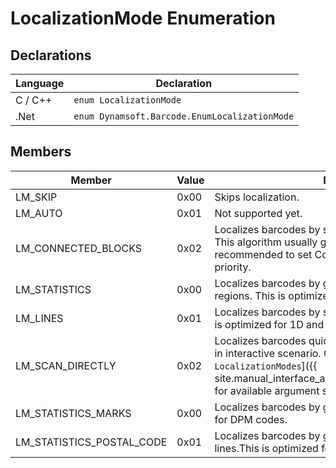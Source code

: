 # LocalizationMode Enumeration



## Declarations
   
| Language | Declaration |
| -------- | ----------- |
| C / C++ | `enum LocalizationMode` |
| .Net | `enum Dynamsoft.Barcode.EnumLocalizationMode` |


## Members
   
| Member | Value | Description |
| ------ | ----- | ----------- |
| LM_SKIP | 0x00 | Skips localization. |
| LM_AUTO  | 0x01 | Not supported yet. |
| LM_CONNECTED_BLOCKS | 0x02 | Localizes barcodes by searching for connected blocks. This algorithm usually gives best result and it is recommended to set ConnectedBlocks to the highest priority. |
| LM_STATISTICS | 0x00 | Localizes barcodes by groups of contiguous black-white regions. This is optimized for QRCode and DataMatrix. |
| LM_LINES | 0x01 | Localizes barcodes by searching for groups of lines. This is optimized for 1D and PDF417 barcodes. |
|  LM_SCAN_DIRECTLY | 0x02 |  Localizes barcodes quickly. This mode is recommended in interactive scenario. Check [Arguments of `LocalizationModes`]({{ site.manual_interface_argument}}LocalizationModes.html) for available argument settings. |
| LM_STATISTICS_MARKS | 0x00 | Localizes barcodes by groups of marks.This is optimized for DPM codes. |
| LM_STATISTICS_POSTAL_CODE  | 0x01 | Localizes barcodes by groups of connected blocks and lines.This is optimized for postal codes. |
